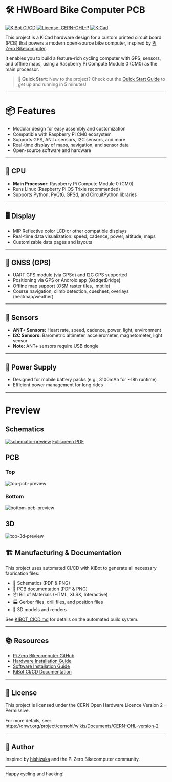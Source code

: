 # 🛠️ HWBoard Bike Computer PCB

[![KiBot CI/CD](https://github.com/axoulc/hwboard-bike-computer/workflows/KiBot%20CI%2FCD/badge.svg)](https://github.com/axoulc/hwboard-bike-computer/actions)
[![License: CERN-OHL-P](https://img.shields.io/badge/License-CERN--OHL--P--2.0-blue.svg)](https://ohwr.org/project/cernohl/wikis/Documents/CERN-OHL-version-2)
[![KiCad](https://img.shields.io/badge/KiCad-8.0-blue.svg)](https://www.kicad.org/)

This project is a KiCad hardware design for a custom printed circuit board (PCB) that powers a modern open-source bike computer, inspired by [Pi Zero Bikecomputer](https://github.com/hishizuka/pizero_bikecomputer).

It enables you to build a feature-rich cycling computer with GPS, sensors, and offline maps, using a Raspberry Pi Compute Module 0 (CM0) as the main processor.

> **🚀 Quick Start**: New to the project? Check out the [Quick Start Guide](QUICKSTART.md) to get up and running in 5 minutes!

---

# 📦 Features
- Modular design for easy assembly and customization
- Compatible with Raspberry Pi CM0 ecosystem
- Supports GPS, ANT+ sensors, I2C sensors, and more
- Real-time display of maps, navigation, and sensor data
- Open-source software and hardware

---

## 🧠 CPU
- **Main Processor:** Raspberry Pi Compute Module 0 (CM0)
- Runs Linux (Raspberry Pi OS Trixie recommended)
- Supports Python, PyQt6, GPSd, and CircuitPython libraries

---

## 🖥️ Display
- MIP Reflective color LCD or other compatible displays
- Real-time data visualization: speed, cadence, power, altitude, maps
- Customizable data pages and layouts

---

## 📡 GNSS (GPS)
- UART GPS module (via GPSd) and I2C GPS supported
- Positioning via GPS or Android app (GadgetBridge)
- Offline map support (OSM raster tiles, .mbtile)
- Course navigation, climb detection, cuesheet, overlays (heatmap/weather)

---

## 🧭 Sensors
- **ANT+ Sensors:** Heart rate, speed, cadence, power, light, environment
- **I2C Sensors:** Barometric altimeter, accelerometer, magnetometer, light sensor
- **Note:** ANT+ sensors require USB dongle

---

## 🔋 Power Supply
- Designed for mobile battery packs (e.g., 3100mAh for ~18h runtime)
- Efficient power management for long rides

---

# Preview

## Schematics

[![schematic-preview](https://axoulc.github.io/hwboard-bike-computer/assets/schematics/hwboard-bike-computer-schematic.png)](https://axoulc.github.io/hwboard-bike-computer/assets/schematics/hwboard-bike-computer-schematic.pdf)
[Fullscreen PDF](https://axoulc.github.io/hwboard-bike-computer/assets/schematics/hwboard-bike-computer-schematic.pdf)

## PCB

### Top

![top-pcb-preview](https://axoulc.github.io/hwboard-bike-computer/assets/pcb/hwboard-bike-computer-top.png)

### Bottom

![bottom-pcb-preview](https://axoulc.github.io/hwboard-bike-computer/assets/pcb/hwboard-bike-computer-bottom.png)

## 3D

![top-3d-preview](https://axoulc.github.io/hwboard-bike-computer/assets/3d/hwboard-bike-computer-3d-top.png)

## 🏗️ Manufacturing & Documentation

This project uses automated CI/CD with KiBot to generate all necessary fabrication files:
- 📄 Schematics (PDF & PNG)
- 🔧 PCB documentation (PDF & PNG)
- 📦 Bill of Materials (HTML, XLSX, Interactive)
- 🏭 Gerber files, drill files, and position files
- 🎨 3D models and renders

See [KIBOT_CICD.md](KIBOT_CICD.md) for details on the automated build system.

---

## 📚 Resources
- [Pi Zero Bikecomputer GitHub](https://github.com/hishizuka/pizero_bikecomputer)
- [Hardware Installation Guide](https://github.com/hishizuka/pizero_bikecomputer/blob/master/doc/hardware_installation.md)
- [Software Installation Guide](https://github.com/hishizuka/pizero_bikecomputer/blob/master/doc/software_installation.md)
- [KiBot CI/CD Documentation](KIBOT_CICD.md)

---

## 📝 License
This project is licensed under the CERN Open Hardware Licence Version 2 - Permissive.

For more details, see: https://ohwr.org/project/cernohl/wikis/Documents/CERN-OHL-version-2

---

## 🚴 Author
Inspired by [hishizuka](https://github.com/hishizuka/) and the Pi Zero Bikecomputer community.

---

Happy cycling and hacking!
